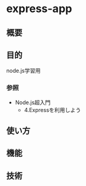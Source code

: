 express-app
===

## 概要


## 目的
node.js学習用

### 参照
- Node.js超入門  
  - 4.Expressを利用しよう

## 使い方

## 機能

## 技術

